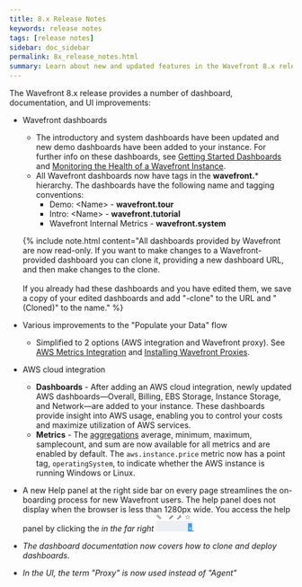 ```yaml
---
title: 8.x Release Notes
keywords: release notes
tags: [release notes]
sidebar: doc_sidebar
permalink: 8x_release_notes.html
summary: Learn about new and updated features in the Wavefront 8.x release.
---
```

The Wavefront 8.x release provides a number of dashboard, documentation, and UI improvements:

- Wavefront dashboards
  - The introductory and system dashboards have been updated and new demo dashboards have been added to your instance. For further info on these dashboards, see [Getting Started Dashboards](dashboards_getting_started.html) and [Monitoring the Health of a Wavefront Instance](wavefront_monitoring.html).
  - All Wavefront dashboards now have tags in the **wavefront.*** hierarchy.  The dashboards have the following name and tagging conventions:
    - Demo: \<Name\> - **wavefront.tour**
    - Intro: \<Name\> - **wavefront.tutorial**
    - Wavefront Internal Metrics - **wavefront.system**

   {% include note.html content="All dashboards provided by Wavefront are now read-only. If you want to make changes to a Wavefront-provided dashboard you can clone it, providing a new dashboard URL, and then make changes to the clone. <br /><br />If you already had these dashboards and you have edited them, we save a copy of your edited dashboards and add \"-clone\" to the URL and \" (Cloned)\" to the name." %}
- Various improvements to the "Populate your Data" flow
  - Simplified to 2 options (AWS integration and Wavefront proxy). See [AWS Metrics Integration](integrations_aws_metrics.html) and [Installing Wavefront Proxies](proxies_installing.html).
- AWS cloud integration
  - **Dashboards** - After adding an AWS cloud integration, newly updated AWS dashboards—Overall, Billing, EBS Storage, Instance Storage, and Network—are added to your instance. These dashboards provide insight into AWS usage, enabling you to control your costs and maximize utilization of AWS services.
  - **Metrics** - The [aggregations](integrations_aws_metrics.html#aws-aggregate-metrics) average, minimum, maximum, samplecount, and sum are now available for all metrics and are enabled by default. The `aws.instance.price` metric now has a point tag, `operatingSystem`, to indicate whether the AWS instance is running Windows or Linux.
- A new Help panel at the right side bar on every page streamlines the on-boarding process for new Wavefront users. The help panel does not display when the browser is less than 1280px wide. You access the help panel by clicking the <i class="fa fa-question"/> in the far right  ![help_panel](images/help_panel.png#inline). 
- The dashboard documentation now covers how to clone and deploy dashboards. 
- In the UI, the term "Proxy" is now used instead of "Agent"




